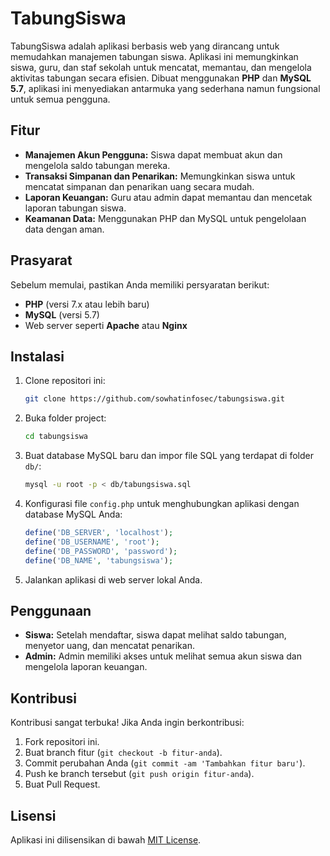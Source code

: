 # TabungSiswa

TabungSiswa adalah aplikasi berbasis web yang dirancang untuk memudahkan manajemen tabungan siswa. Aplikasi ini memungkinkan siswa, guru, dan staf sekolah untuk mencatat, memantau, dan mengelola aktivitas tabungan secara efisien. Dibuat menggunakan **PHP** dan **MySQL 5.7**, aplikasi ini menyediakan antarmuka yang sederhana namun fungsional untuk semua pengguna.

## Fitur

- **Manajemen Akun Pengguna:** Siswa dapat membuat akun dan mengelola saldo tabungan mereka.
- **Transaksi Simpanan dan Penarikan:** Memungkinkan siswa untuk mencatat simpanan dan penarikan uang secara mudah.
- **Laporan Keuangan:** Guru atau admin dapat memantau dan mencetak laporan tabungan siswa.
- **Keamanan Data:** Menggunakan PHP dan MySQL untuk pengelolaan data dengan aman.

## Prasyarat

Sebelum memulai, pastikan Anda memiliki persyaratan berikut:

- **PHP** (versi 7.x atau lebih baru)
- **MySQL** (versi 5.7)
- Web server seperti **Apache** atau **Nginx**

## Instalasi

1. Clone repositori ini:

    ```bash
    git clone https://github.com/sowhatinfosec/tabungsiswa.git
    ```

2. Buka folder project:

    ```bash
    cd tabungsiswa
    ```

3. Buat database MySQL baru dan impor file SQL yang terdapat di folder `db/`:

    ```bash
    mysql -u root -p < db/tabungsiswa.sql
    ```

4. Konfigurasi file `config.php` untuk menghubungkan aplikasi dengan database MySQL Anda:

    ```php
    define('DB_SERVER', 'localhost');
    define('DB_USERNAME', 'root');
    define('DB_PASSWORD', 'password');
    define('DB_NAME', 'tabungsiswa');
    ```

5. Jalankan aplikasi di web server lokal Anda.

## Penggunaan

- **Siswa:** Setelah mendaftar, siswa dapat melihat saldo tabungan, menyetor uang, dan mencatat penarikan.
- **Admin:** Admin memiliki akses untuk melihat semua akun siswa dan mengelola laporan keuangan.

## Kontribusi

Kontribusi sangat terbuka! Jika Anda ingin berkontribusi:

1. Fork repositori ini.
2. Buat branch fitur (`git checkout -b fitur-anda`).
3. Commit perubahan Anda (`git commit -am 'Tambahkan fitur baru'`).
4. Push ke branch tersebut (`git push origin fitur-anda`).
5. Buat Pull Request.

## Lisensi

Aplikasi ini dilisensikan di bawah [MIT License](LICENSE).

